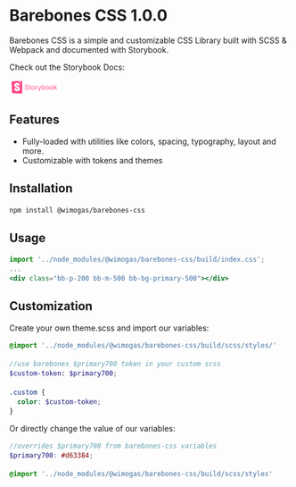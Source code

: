 # Barebones CSS 1.0.0

Barebones CSS is a simple and customizable CSS Library built with SCSS & Webpack and documented with Storybook.

Check out the Storybook Docs:

[![storybook-logo.png](src%2Fassets%2Fstorybook-logo.png)](https://barebones-css.vercel.app/)

## Features

- Fully-loaded with utilities like colors, spacing, typography, layout and more.
- Customizable with tokens and themes

## Installation

```bash
npm install @wimogas/barebones-css
```

## Usage

```jsx
import '../node_modules/@wimogas/barebones-css/build/index.css';
...
<div class="bb-p-200 bb-m-500 bb-bg-primary-500"></div>

```

## Customization

Create your own theme.scss and import our variables:

```scss
@import '../node_modules/@wimogas/barebones-css/build/scss/styles/'

//use barebones $primary700 token in your custom scss
$custom-token: $primary700;

.custom {
  color: $custom-token;
}
```

Or directly change the value of our variables:

```scss
//overrides $primary700 from barebones-css variables
$primary700: #d63384;

@import '../node_modules/@wimogas/barebones-css/build/scss/styles'
```
